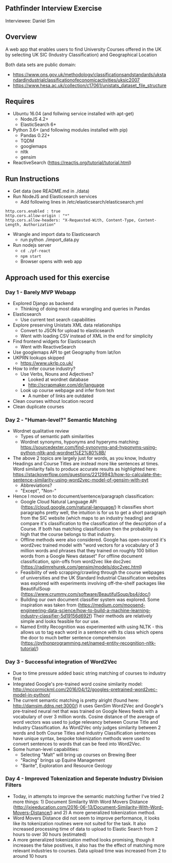 ## Pathfinder Interview Exercise
Interviewee: Daniel Sim

## Overview
A web app that enables users to find University Courses offered in the UK by selecting UK SIC (Industry Classification) and Geographical Location

Both data sets are public domain:
- https://www.ons.gov.uk/methodology/classificationsandstandards/ukstandardindustrialclassificationofeconomicactivities/uksic2007
- https://www.hesa.ac.uk/collection/c17061/unistats_dataset_file_structure

## Requires
- Ubuntu 16.04 (and follwing service installed with apt-get)
  - NodeJS 4.2+
  - ElasticSearch 6+
- Python 3.6+ (and following modules installed with pip)
  - Pandas 0.22+
  - TQDM
  - googlemaps
  - nltk
  - gensim
- ReactiveSearch (https://reactjs.org/tutorial/tutorial.html)

## Run Instructions
- Get data (see README.md in ./data)
- Run NodeJS and Elasticsearch services
    - Add following lines in /etc/elasticsearch/elasticsearch.yml
```
http.cors.enabled : true
http.cors.allow-origin : "*"
http.cors.allow-headers: "X-Requested-With, Content-Type, Content-Length, Authorization"
```
- Wrangle and import data to Elasticsearch
  - run python ./import_data.py
- Run nodejs server
  - `cd ./pf-react`
  - `npm start`
  - Browser opens with web app

## Approach used for this exercise
### Day 1 - Barely MVP Webapp
- Explored Django as backend
  - Thinking of doing most data wrangling and queries in Pandas
- Elasticsearch
  - Use current text search capabilities
- Explore preserving Unistats XML data relationships
  - Convert to JSON for upload to elasticsearch
  - Went with loading CSV instead of XML in the end for simplicity
- Find frontend widgets for Elasticsearch
  - Went with ReactiveSearch
- Use googlemaps API to get Geography from lat/lon
- UKPRN lookups skipped
  - https://www.ukrlp.co.uk/
- How to infer course industry?
  - Use Verbs, Nouns and Adjectives?
    - Looked at wordnet database
    - http://scrapmaker.com/dir/language
  - Look up course webpage and infer from text
    - A number of links are outdated
- Clean courses without location record
- Clean duplicate courses

### Day 2 - "Human-level?" Semantic Matching
- Wordnet qualitative review
  - Types of semantic path similarities
  - Wordnet synonyms,  hyponyms and hyperyms matching: https://sourcedexter.com/find-synonyms-and-hyponyms-using-python-nltk-and-wordnet%E2%80%8B/
- The above 2 topics are largely just for words,  as you know, Industry Headings and Course Titles are instead more like sentences at times. Word similarity fails to produce accurate results as highlighted here: https://stackoverflow.com/questions/22129943/how-to-calculate-the-sentence-similarity-using-word2vec-model-of-gensim-with-pyt
  - Abbreviations?
  - "Except", "Non-"
- Hence I moved on to document/sentence/paragraph classification:
  - Google Cloud Natural Language API (https://cloud.google.com/natural-language/) It classifies short paragraphs pretty well, the intuition is for us to get a short paragraph from the SIC website (which maps to an industry heading) and compare it's classification to the classification of the description of a Course. If both has matching classification then the probability is high that the course belongs to that industry.
  - Offline methods were also considered. Google has open-sourced it's word2vec trained model with "word vectors for a vocabulary of 3 million words and phrases that they trained on roughly 100 billion words from a Google News dataset" For offline document classification, spin-offs from word2vec like doc2vec (https://radimrehurek.com/gensim/models/doc2vec.html)
  - Feasibility of web scrapping/crawling through the course webpages of universities and the UK Standard Industrial Classification websites was explored with experiments involving off-the-shelf packages like BeautifulSoup (https://www.crummy.com/software/BeautifulSoup/bs4/doc/)
  - Building our own document classifier system was explored. Some inspiration was taken from (https://medium.com/moosend-engineering-data-science/how-to-build-a-machine-learning-industry-classifier-5d19156d692f) Their methods are relatively simple and looks feasible for our use.
  - Named Entity Recognition was experimented with using NLTK - this allows us to tag each word in a sentence with its class which opens the door to much better sentence comprehension (https://pythonprogramming.net/named-entity-recognition-nltk-tutorial/) 

### Day 3 - Successful integration of Word2Vec
- Due to time pressure added basic string matching of courses to industry first
- Integrated Google's pre-trained word cosine similarity model: http://mccormickml.com/2016/04/12/googles-pretrained-word2vec-model-in-python/
- The current semantic matching is pretty alright (found here: http://damsim.ddns.net:3000/) it uses GenSim Word2Vec and Google's pre-trained neural net that was trained on Google News feeds with a vocabulary of over 3 million words. Cosine distance of the average of word vectors was used to judge relevancy between Course Title and Industry Classification. As Word2Vec only judges similarity between 2 words and both Course Titles and Industry Classification sentences have unique syntax, bespoke tokenization methods were used to convert sentences to words that can be feed into Word2Vec.
- Some human-level capabilities:
  - Selecting "Malt" will bring up courses on Brewing Beer
  - "Racing" brings up Equine Management
  - "Barite", Exploration and Resource Geology
  
### Day 4 - Improved Tokenization and Seperate Industry Division Filters
- Today, in attempts to improve the semantic matching further I've tried 2 more things: 1) Document Similarity With Word Movers Distance (http://jxieeducation.com/2016-06-13/Document-Similarity-With-Word-Movers-Distance/) and 2) A more generalized tokenization method.
- Word Movers Distance did not seem to improve performance, it looks like its tokenization routines were not suited for the task. It also increased processing time of data to upload to Elastic Search from 2 hours to over 30 hours (estimated)
- A more generalized tokenization method looks promising, though it increases the false positives, it also has the the effect of matching more relevant industries to courses. Data upload time was increased from 2 to around 10 hours
